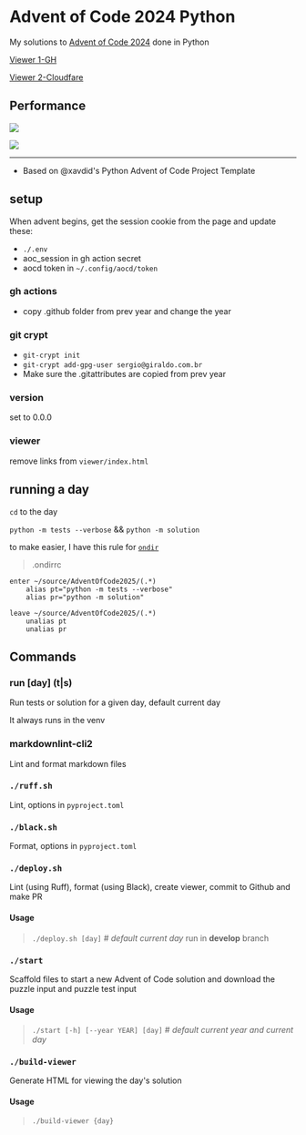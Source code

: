 # Advent of Code 2024 Python

My solutions to [Advent of Code 2024](https://adventofcode.com/2024) done in Python

[Viewer 1-GH](https://sergiorgiraldo.github.io/AdventOfCode2024/viewer/)

[Viewer 2-Cloudfare](https://adventofcode2024.pages.dev/)

## Performance

![](https://img.shields.io/badge/day%20📅-25-blue)

![](https://img.shields.io/badge/stars%20⭐-50-yellow)

---

- Based on @xavdid's Python Advent of Code Project Template

## setup

When advent begins, get the session cookie from the page and update these:

- `./.env`
- aoc_session in gh action secret
- aocd token in `~/.config/aocd/token`

### gh actions

- copy .github folder from prev year and change the year

### git crypt

- `git-crypt init`
- `git-crypt add-gpg-user sergio@giraldo.com.br`
- Make sure the .gitattributes are copied from prev year

### version

set to 0.0.0

### viewer

remove links from `viewer/index.html`

## running a day

`cd` to the day

`python -m tests --verbose` && `python -m solution`

to make easier, I have this rule for [`ondir`](https://github.com/alecthomas/ondir)

> .ondirrc

```ondir
enter ~/source/AdventOfCode2025/(.*)
    alias pt="python -m tests --verbose"
    alias pr="python -m solution"

leave ~/source/AdventOfCode2025/(.*)
    unalias pt
    unalias pr
```

## Commands

### run [day] (t|s)

Run tests or solution for a given day, default current day

It always runs in the venv

### markdownlint-cli2

Lint and format markdown files

### `./ruff.sh`

Lint, options in `pyproject.toml`

### `./black.sh`

Format, options in `pyproject.toml`

### `./deploy.sh`

Lint (using Ruff), format (using Black), create viewer, commit to Github and make PR

#### Usage

> `./deploy.sh [day]` # *default current day*
> run in **develop** branch
>

### `./start`

Scaffold files to start a new Advent of Code solution and download the puzzle input and puzzle test input

#### Usage

> `./start [-h] [--year YEAR] [day]` # *default current year and current day*

### `./build-viewer`

Generate HTML for viewing the day's solution

#### Usage

> `./build-viewer {day}`
